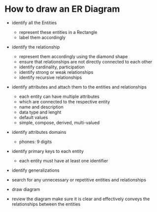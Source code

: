 # How to draw an ER Diagram

- identify all the Entities

  - represent these entities in a Rectangle
  - label them accordingly

- identify the relationship

  - represent them accordingly using the diamond shape
  - ensure that relationships are not directly connected to each other
  - identify cardinality, participation
  - identify strong or weak relationships
  - identify recursive relationships

- identify attributes and attach them to the entities and relationships

  - each entity can have multiple attributes
  - which are connected to the respective entity
  - name and description
  - data type and lenght
  - default values
  - simple, compose, derived, multi-valued

- identify attributes domains

  - phones: 9 digits

- identify primary keys to each entity

  - each entity must have at least one identifier

- identify generalizations

- search for any unnecessary or repetitive entities and relationships

- draw diagram

- review the diagram make sure it is clear and effectively conveys the relationships between the entities

